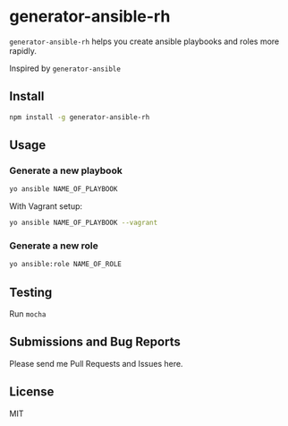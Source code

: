 generator-ansible-rh
=================
`generator-ansible-rh` helps you create ansible playbooks and roles more rapidly.

Inspired by `generator-ansible`


## Install

```bash
npm install -g generator-ansible-rh
```

## Usage

### Generate a new playbook

```bash
yo ansible NAME_OF_PLAYBOOK
```

With Vagrant setup:

```bash
yo ansible NAME_OF_PLAYBOOK --vagrant
```

### Generate a new role

```bash
yo ansible:role NAME_OF_ROLE
```

## Testing

Run `mocha`

## Submissions and Bug Reports
Please send me Pull Requests and Issues here.

## License

MIT
